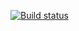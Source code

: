 [![Build status](https://ci.appveyor.com/api/projects/status/o41k26ehekgyx2h0?svg=true)](https://ci.appveyor.com/project/Julia33483/testingapi-3qgkj)